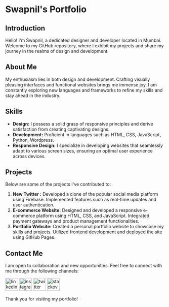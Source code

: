 # Swapnil's Portfolio

## Introduction
Hello! I'm Swapnil, a dedicated designer and developer located in Mumbai. Welcome to my GitHub repository, where I exhibit my projects and share my journey in the realms of design and development.

## About Me
My enthusiasm lies in both design and development. Crafting visually pleasing interfaces and functional websites brings me immense joy. I am constantly exploring new languages and frameworks to refine my skills and stay ahead in the industry.

## Skills
- **Design:** I possess a solid grasp of responsive principles and derive satisfaction from creating captivating designs.
- **Development:** Proficient in languages such as HTML, CSS, JavaScript, Python, Wordpress.
- **Responsive Design:** I specialize in developing websites that seamlessly adapt to various screen sizes, ensuring an optimal user experience across devices.

## Projects
Below are some of the projects I've contributed to:
1. **New Twitter :** Developed a clone of the popular social media platform using Firebase. Implemented features such as real-time updates and user authentication.
2. **E-commerce Website:** Designed and developed a responsive e-commerce platform using HTML, CSS, and JavaScript. Integrated payment gateways and product management functionalities.
3. **Portfolio Website:** Created a personal portfolio website to showcase my skills and projects. Utilized frontend development and deployed the site using GitHub Pages.

## Contact Me
I am open to collaboration and new opportunities. Feel free to connect with me through the following channels:

[<img src='https://cdn.jsdelivr.net/npm/simple-icons@3.0.1/icons/linkedin.svg' alt='linkedin' height='40'>](https://www.linkedin.com/in/www.linkedin.com/in/swapnil-patil-637b4a177/)  [<img src='https://cdn.jsdelivr.net/npm/simple-icons@3.0.1/icons/instagram.svg' alt='instagram' height='40'>](https://www.instagram.com/https://www.instagram.com/__patil.swapnil__//)  [<img src='https://cdn.jsdelivr.net/npm/simple-icons@3.0.1/icons/twitter.svg' alt='twitter' height='40'>](https://twitter.com/https://twitter.com/patilswapnil959)  [<img src='https://cdn.jsdelivr.net/npm/simple-icons@3.0.1/icons/stackoverflow.svg' alt='stackoverflow' height='40'>](https://stackoverflow.com/users/https://stackoverflow.com/users/19659326/swapnil-patil)

Thank you for visiting my portfolio!
